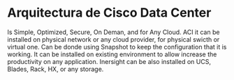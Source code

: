 # Arquitectura de Cisco Data Center
Is Simple, Optimized, Secure, On Deman, and for Any Cloud. ACI it can be installed on physical network or any cloud provider, for physical swicth or virtual one. Can be donde using Snapshot to keep the configuration that it is working. It can be installed on existing environment to allow increase the productivity on any application. Inersight can be also installed on UCS, Blades, Rack, HX, or any storage.
